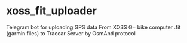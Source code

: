 # xoss_fit_uploader
Telegram bot for uploading GPS data From XOSS G+ bike computer .fit (garmin files) to Traccar Server by OsmAnd protocol
